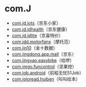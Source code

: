 # com.J

- [com.jd.iots](./com.jd.iots/readme.md)（京东小家）
- [com.jd.jdhealth](./com.jd.jdhealth/readme.md)（京东健康）
- [com.jd.jdlite](./com.jd.jdlite/readme.md)（京喜特价）
- [com.jdd.motorfans](./com.jdd.motorfans/readme.md)（摩托范）
- [com.jin10](./com.jin10/readme.md)（金十数据）
- [com.jingdong.app.mall](./com.jingdong.app.mall/readme.md)（京东）
- [com.jingyao.easybike](./com.jingyao.easybike/readme.md)（哈啰）
- [com.jmgo.funcontrol](./com.jmgo.funcontrol/readme.md)（坚果控）
- [com.job.android](./com.job.android/readme.md)（前程无忧51Job）
- [com.jojoread.huiben](./com.jojoread.huiben/readme.md)（叫叫绘本）
